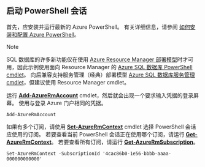 
## <a name="start-your-powershell-session"></a>启动 PowerShell 会话
首先，应安装并运行最新的 Azure PowerShell。 有关详细信息，请参阅 [如何安装和配置 Azure PowerShell](/powershell/azureps-cmdlets-docs)。

> [!NOTE]
> SQL 数据库的许多新功能仅在使用 [Azure Resource Manager 部署模型](../articles/azure-resource-manager/resource-group-overview.md)时才可用，因此示例使用面向 Resource Manager 的 [Azure SQL 数据库 PowerShell cmdlet](https://msdn.microsoft.com/library/azure/mt574084\(v=azure.300\).aspx)。 向后兼容支持服务管理（经典）部署模型 [Azure SQL 数据库服务管理 cmdlet](https://msdn.microsoft.com/library/azure/dn546723\(v=azure.300\).aspx)，但建议使用 Resource Manager cmdlet。
> 
> 

运行 [**Add-AzureRmAccount**](https://msdn.microsoft.com/library/azure/mt619267\(v=azure.300\).aspx) cmdlet，然后就会出现一个要求输入凭据的登录屏幕。 使用与登录 Azure 门户相同的凭据。

    Add-AzureRmAccount

如果有多个订阅，请使用 [**Set-AzureRmContext**](https://msdn.microsoft.com/library/azure/mt619263\(v=azure.300\).aspx) cmdlet 选择 PowerShell 会话应使用的订阅。 若要查看当前 PowerShell 会话正在使用哪个订阅，请运行 [**Get-AzureRmContext**](https://msdn.microsoft.com/library/azure/mt619265\(v=azure.300\).aspx)。 若要查看所有订阅，请运行 [**Get-AzureRmSubscription**](https://msdn.microsoft.com/library/azure/mt619284\(v=azure.300\).aspx)。

    Set-AzureRmContext -SubscriptionId '4cac86b0-1e56-bbbb-aaaa-000000000000'


<!--HONumber=Jan17_HO1-->


